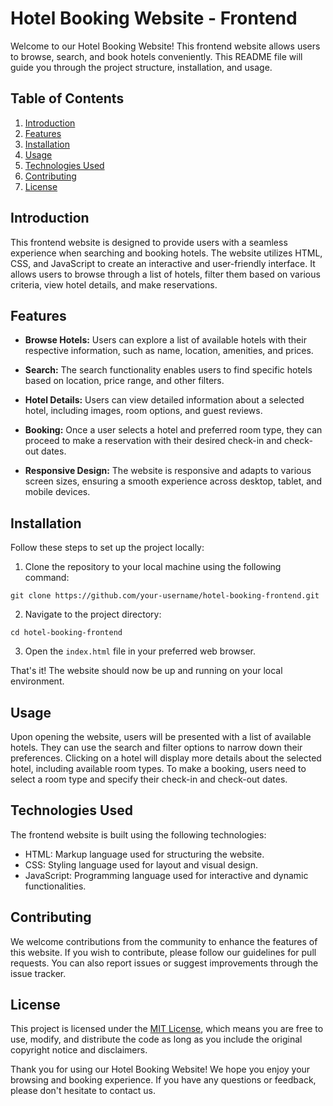 # Hotel Booking Website - Frontend

Welcome to our Hotel Booking Website! This frontend website allows users to browse, search, and book hotels conveniently. This README file will guide you through the project structure, installation, and usage.

## Table of Contents

1. [Introduction](#introduction)
2. [Features](#features)
3. [Installation](#installation)
4. [Usage](#usage)
5. [Technologies Used](#technologies-used)
6. [Contributing](#contributing)
7. [License](#license)

## Introduction

This frontend website is designed to provide users with a seamless experience when searching and booking hotels. The website utilizes HTML, CSS, and JavaScript to create an interactive and user-friendly interface. It allows users to browse through a list of hotels, filter them based on various criteria, view hotel details, and make reservations.

## Features

- **Browse Hotels:** Users can explore a list of available hotels with their respective information, such as name, location, amenities, and prices.

- **Search:** The search functionality enables users to find specific hotels based on location, price range, and other filters.

- **Hotel Details:** Users can view detailed information about a selected hotel, including images, room options, and guest reviews.

- **Booking:** Once a user selects a hotel and preferred room type, they can proceed to make a reservation with their desired check-in and check-out dates.

- **Responsive Design:** The website is responsive and adapts to various screen sizes, ensuring a smooth experience across desktop, tablet, and mobile devices.

## Installation

Follow these steps to set up the project locally:

1. Clone the repository to your local machine using the following command:

```
git clone https://github.com/your-username/hotel-booking-frontend.git
```

2. Navigate to the project directory:

```
cd hotel-booking-frontend
```

3. Open the `index.html` file in your preferred web browser.

That's it! The website should now be up and running on your local environment.

## Usage

Upon opening the website, users will be presented with a list of available hotels. They can use the search and filter options to narrow down their preferences. Clicking on a hotel will display more details about the selected hotel, including available room types. To make a booking, users need to select a room type and specify their check-in and check-out dates.

## Technologies Used

The frontend website is built using the following technologies:

- HTML: Markup language used for structuring the website.
- CSS: Styling language used for layout and visual design.
- JavaScript: Programming language used for interactive and dynamic functionalities.

## Contributing

We welcome contributions from the community to enhance the features of this website. If you wish to contribute, please follow our guidelines for pull requests. You can also report issues or suggest improvements through the issue tracker.

## License

This project is licensed under the [MIT License](LICENSE), which means you are free to use, modify, and distribute the code as long as you include the original copyright notice and disclaimers.

Thank you for using our Hotel Booking Website! We hope you enjoy your browsing and booking experience. If you have any questions or feedback, please don't hesitate to contact us.